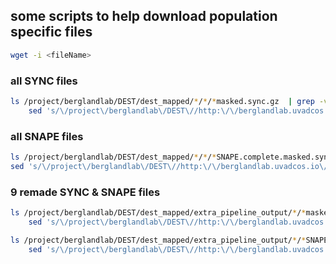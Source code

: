 ## some scripts to help download population specific files
```bash
wget -i <fileName>
```

### all SYNC files
```bash
ls /project/berglandlab/DEST/dest_mapped/*/*/*masked.sync.gz  | grep -v "SNAPE" |
    sed 's/\/project\/berglandlab\/DEST\//http:\/\/berglandlab.uvadcos.io\//g' > /scratch/aob2x/dest/DEST/utils/syncURLs.txt
```


### all SNAPE files
```bash
ls /project/berglandlab/DEST/dest_mapped/*/*/*SNAPE.complete.masked.sync.gz |
sed 's/\/project\/berglandlab\/DEST\//http:\/\/berglandlab.uvadcos.io\//g' > /scratch/aob2x/dest/DEST/utils/snapeURLs.txt
```

### 9 remade SYNC & SNAPE files
```bash
ls /project/berglandlab/DEST/dest_mapped/extra_pipeline_output/*/*masked.sync.gz  | grep -v "SNAPE" |
    sed 's/\/project\/berglandlab\/DEST\//http:\/\/berglandlab.uvadcos.io\//g' > /scratch/aob2x/dest/DEST/utils/nineExtra_syncURLs.txt

ls /project/berglandlab/DEST/dest_mapped/extra_pipeline_output/*/*SNAPE.complete.masked.sync.gz  |
    sed 's/\/project\/berglandlab\/DEST\//http:\/\/berglandlab.uvadcos.io\//g' > /scratch/aob2x/dest/DEST/utils/nineExtra_snapeURLs.txt
```
